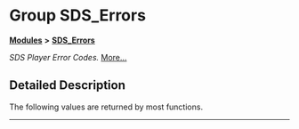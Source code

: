 

# Group SDS\_Errors



[**Modules**](modules.md) **>** [**SDS\_Errors**](group__SDS__Errors.md)



_SDS Player Error Codes._ [More...](#detailed-description)


































































## Detailed Description


The following values are returned by most functions. 


    

------------------------------


